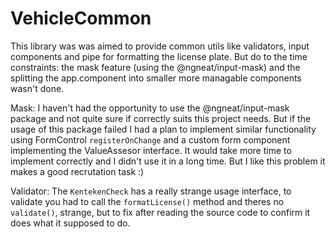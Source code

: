 # VehicleCommon

This library was was aimed to provide common utils like validators, input components and pipe for formatting the license plate. But do to the time constraints: the mask feature (using the @ngneat/input-mask) and the splitting the app.component into smaller more managable components wasn't done.

Mask:
I haven't had the opportunity to use the @ngneat/input-mask package and not quite sure if correctly suits this project needs. But if the usage of this package failed I had a plan to implement similar functionality using FormControl `registerOnChange` and a custom form component implementing the ValueAssesor interface. It would take more time to implement correctly and I didn't use it in a long time. But I like this problem it makes a good recrutation task :)

Validator:
The `KentekenCheck` has a really strange usage interface, to validate you had to call the `formatLicense()` method and theres no `validate()`, strange, but to fix after reading the source code to confirm it does what it supposed to do.
